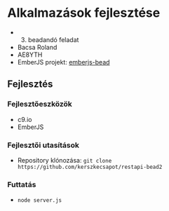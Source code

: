 # Alkalmazások fejlesztése
- 3. beadandó feladat
- Bacsa Roland
- AE8YTH
- EmberJS projekt: [emberjs-bead](https://github.com/kerszkecsapot/emberjs-bead)

## Fejlesztés
### Fejlesztőeszközök
- c9.io
- EmberJS

### Fejlesztői utasítások
- Repository klónozása: `git clone https://github.com/kerszkecsapot/restapi-bead2`

### Futtatás
- `node server.js`